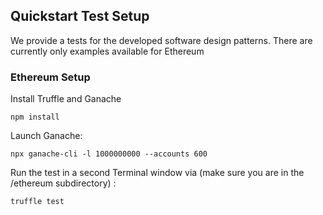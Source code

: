## Quickstart Test Setup
We provide a tests for the developed software design patterns. There are currently only examples available for Ethereum


### Ethereum Setup
Install Truffle and Ganache

    npm install

Launch Ganache:

    npx ganache-cli -l 1000000000 --accounts 600
    
    
Run the test in a second Terminal window via (make sure you are in the /ethereum subdirectory) :

    truffle test     
